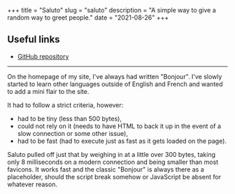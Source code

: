 +++
title = "Saluto"
slug = "saluto"
description = "A simple way to give a random way to greet people."
date = "2021-08-26"
+++

## Useful links
- [GitHub repository](https://github.com/doamatto/saluto)

---

On the homepage of my site, I've always had written "Bonjour". I've slowly started to learn other languages outside of English and French and wanted to add a mini flair to the site.

It had to follow a strict criteria, however:
- had to be tiny (less than 500 bytes),
- could not rely on it (needs to have HTML to back it up in the event of a slow connection or some other issue),
- had to be fast (had to execute just as fast as it gets loaded on the page).

Saluto pulled off just that by weighing in at a little over 300 bytes, taking only 8 milliseconds on a modern connection and being smaller than most favicons. It works fast and the classic "Bonjour" is always there as a placeholder, should the script break somehow or JavaScript be absent for whatever reason.
